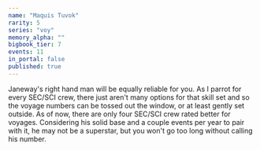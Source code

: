 ```yaml
---
name: "Maquis Tuvok"
rarity: 5
series: "voy"
memory_alpha: ""
bigbook_tier: 7
events: 11
in_portal: false
published: true
---
```


Janeway's right hand man will be equally reliable for you. As I parrot for every SEC/SCI crew, there just aren't many options for that skill set and so the voyage numbers can be tossed out the window, or at least gently set outside. As of now, there are only four SEC/SCI crew rated better for voyages. Considering his solid base and a couple events per year to pair with it, he may not be a superstar, but you won't go too long without calling his number.
